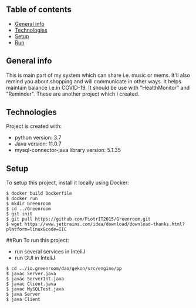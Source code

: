 ## Table of contents
* [General info](#general-info)
* [Technologies](#technologies)
* [Setup](#setup)
* [Run](#setup)

## General info
This is main part of my system which can share i.e. music or mems. It'll also remind you about shopping and will communicate in other ways. It helps maintain balance i.e.in COVID-19. It should be
use with "HealthMonitor" and "Reminder". These are another project which I created. 
	
## Technologies
Project is created with:
* python version: 3.7
* Java version: 11.0.7
* mysql-connector-java library version: 5.1.35
	
## Setup
To setup this project, install it locally using Docker:

```
$ docker build Dockerfile
$ docker run
$ mkdir Greenroom
$ cd ../Greenroom
$ git init
$ git pull https://github.com/PiotrIT2015/Greenroom.git
$ wget https://www.jetbrains.com/idea/download/download-thanks.html?platform=linux&code=IIC
```
##Run
To run this project:
* run several services in InteliJ
* run GUI in InteliJ
```
$ cd ../io.greenroom/dao/gekon/src/engine/pp
$ javac Server.java
$ javac ServerInt.java
$ javac Client.java
$ javac MySQLTest.java
$ java Server
$ java Client
```
